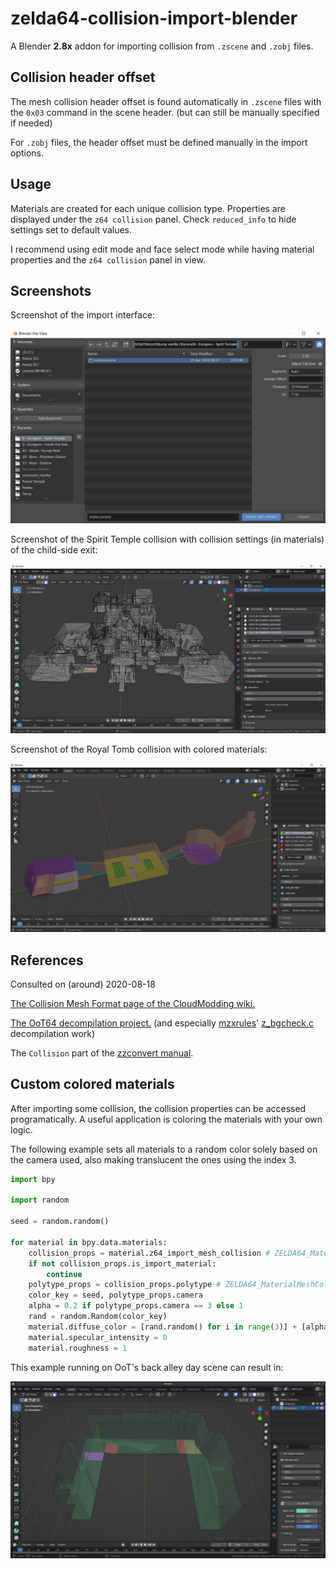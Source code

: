 # zelda64-collision-import-blender

A Blender **2.8x** addon for importing collision from `.zscene` and `.zobj` files.

## Collision header offset

The mesh collision header offset is found automatically in `.zscene` files with the `0x03` command in the scene header. (but can still be manually specified if needed)

For `.zobj` files, the header offset must be defined manually in the import options.

## Usage

Materials are created for each unique collision type. Properties are displayed under the `z64 collision` panel. Check `reduced_info` to hide settings set to default values.

I recommend using edit mode and face select mode while having material properties and the `z64 collision` panel in view.

## Screenshots

Screenshot of the import interface:

![import interface](screenshots/import_interface.png)

Screenshot of the Spirit Temple collision with collision settings (in materials) of the child-side exit:

![spirit temple and materials](screenshots/spirit_temple_and_materials.png)

Screenshot of the Royal Tomb collision with colored materials:

![royal tomb with colored materials](screenshots/royal_tomb_with_colored_materials.png)

## References

Consulted on (around) 2020-08-18

[The Collision Mesh Format page of the CloudModding wiki.](https://wiki.cloudmodding.com/oot/Collision_Mesh_Format)

[The OoT64 decompilation project.](https://github.com/zeldaret/oot) (and especially [mzxrules](https://github.com/mzxrules)' [z_bgcheck.c](https://github.com/mzxrules/oot/blob/z_bgcheck/src/code/z_bgcheck.c) decompilation work)

The `Collision` part of the [zzconvert manual](http://www.z64.me/tools/zzconvert/manual).

## Custom colored materials

After importing some collision, the collision properties can be accessed programatically. A useful application is coloring the materials with your own logic.

The following example sets all materials to a random color solely based on the camera used, also making translucent the ones using the index 3.

```py
import bpy

import random

seed = random.random()

for material in bpy.data.materials:
    collision_props = material.z64_import_mesh_collision # ZELDA64_MaterialMeshCollisionProperties
    if not collision_props.is_import_material:
        continue
    polytype_props = collision_props.polytype # ZELDA64_MaterialMeshCollisionPolytypeProperties
    color_key = seed, polytype_props.camera
    alpha = 0.2 if polytype_props.camera == 3 else 1
    rand = random.Random(color_key)
    material.diffuse_color = [rand.random() for i in range(3)] + [alpha]
    material.specular_intensity = 0
    material.roughness = 1
```

This example running on OoT's back alley day scene can result in:

![back alley day with custom colors](screenshots/back_alley_day_custom_colors.png)

